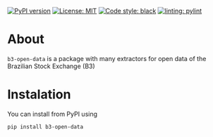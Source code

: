 [![PyPI version](https://badge.fury.io/py/blp.svg)](https://badge.fury.io/py/blp)
[![License: MIT](https://img.shields.io/badge/License-MIT-yellow.svg)](https://opensource.org/licenses/MIT)
[![Code style: black](https://img.shields.io/badge/code%20style-black-000000.svg)](https://github.com/psf/black)
[![linting: pylint](https://img.shields.io/badge/linting-pylint-yellowgreen)](https://github.com/PyCQA/pylint)


# About

`b3-open-data` is a package with many extractors for open data of the Brazilian Stock Exchange (B3)

# Instalation

You can install from PyPI using  
```
pip install b3-open-data
```
